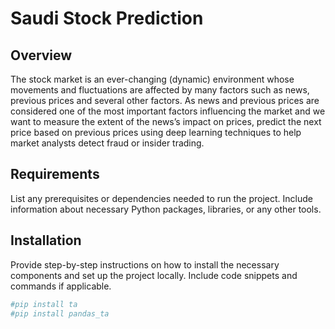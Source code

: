 #  Saudi Stock Prediction


## Overview
The stock market is an ever-changing (dynamic) environment whose movements and fluctuations are affected by many factors such as news, previous prices and several other factors. As news and previous prices are considered one of the most important factors influencing the market and we want to measure the extent of the news’s impact on prices, predict the next price based on previous prices using deep learning techniques to help market analysts detect fraud or insider trading.




## Requirements

List any prerequisites or dependencies needed to run the project. Include information about necessary Python packages, libraries, or any other tools.

## Installation

Provide step-by-step instructions on how to install the necessary components and set up the project locally. Include code snippets and commands if applicable.

```bash
#pip install ta
#pip install pandas_ta


